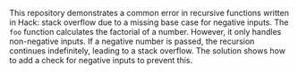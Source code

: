 This repository demonstrates a common error in recursive functions written in Hack: stack overflow due to a missing base case for negative inputs. The `foo` function calculates the factorial of a number. However, it only handles non-negative inputs.  If a negative number is passed, the recursion continues indefinitely, leading to a stack overflow. The solution shows how to add a check for negative inputs to prevent this.